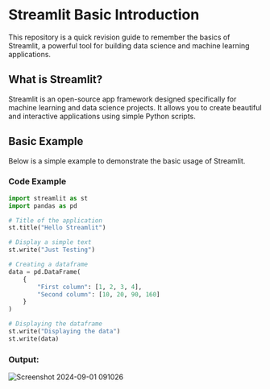 # Streamlit Basic Introduction

This repository is a quick revision guide to remember the basics of Streamlit, a powerful tool for building data science and machine learning applications.

## What is Streamlit?

Streamlit is an open-source app framework designed specifically for machine learning and data science projects. It allows you to create beautiful and interactive applications using simple Python scripts.

## Basic Example

Below is a simple example to demonstrate the basic usage of Streamlit.

### Code Example

```python
import streamlit as st
import pandas as pd

# Title of the application
st.title("Hello Streamlit")

# Display a simple text
st.write("Just Testing")

# Creating a dataframe
data = pd.DataFrame(
    {
        "First column": [1, 2, 3, 4],
        "Second column": [10, 20, 90, 160]
    }
)

# Displaying the dataframe
st.write("Displaying the data")
st.write(data)
```
### Output: 
![Screenshot 2024-09-01 091026](https://github.com/user-attachments/assets/2c8072b0-1336-4f6e-b538-d72ac8542708)

